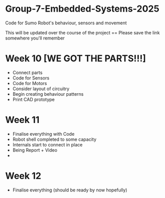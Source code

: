# Group-7-Embedded-Systems-2025
Code for Sumo Robot's behaviour, sensors and movement

This will be updated over the course of the project == Please save the link somewhere you'll remember

# Week 10 [WE GOT THE PARTS!!!]
- Connect parts
- Code for Sensors
- Code for Motors
- Consider layout of circuitry
- Begin creating behaviour patterns
- Print CAD prototype

# Week 11
- Finalise everything with Code
- Robot shell completed to some capacity
- Internals start to connect in place
- Being Report + Video
- 
# Week 12
- Finalise everything (should be ready by now hopefully) 


